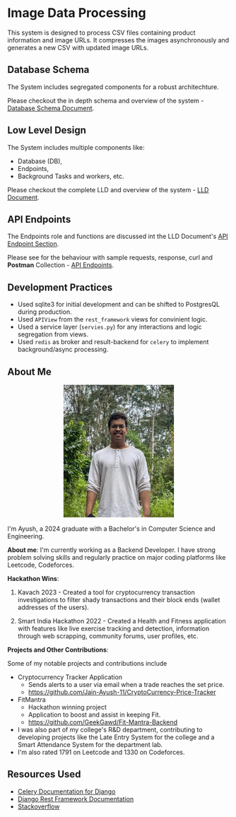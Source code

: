 # Image Data Processing
This system is designed to process CSV files containing product information and image URLs.
It compresses the images asynchronously and generates a new CSV with updated image URLs.

## Database Schema
The System includes segregated components for a robust architechture.

Please checkout the in depth schema and overview of the system - [Database Schema Document](/Docs/Database.md).

## Low Level Design
The System includes multiple components like:
- Database (DB),
- Endpoints,
- Background Tasks and workers, etc.

Please checkout the complete LLD and overview of the system - [LLD Document](/Docs/LLD.md).

## API Endpoints
The Endpoints role and functions are discussed int the LLD Document's [API Endpoint Section](/Docs/LLD.md#21-api-endpoints).

Please see for the behaviour with sample requests, response, curl and **Postman** Collection - [API Endpoints](/Docs/Endpoints.md).

## Development Practices
- Used sqlite3 for initial development and can be shifted to PostgresQL during production.
- Used `APIView` from the `rest_framework` views for convinient logic.
- Used a service layer (`servies.py`) for any interactions and logic segregation from views.
- Used `redis` as broker and result-backend for `celery` to implement background/async processing.

## About Me
<p align="center">
  <img style="width: 250px; height: 300px;" src="./Docs/images/Myself.png" />
</p>

I'm Ayush, a 2024 graduate with a Bachelor's in Computer Science and Engineering.

**About me**:
I'm currently working as a Backend Developer. I have strong problem solving skills and regularly practice on major coding platforms like Leetcode, Codeforces.

**Hackathon Wins**:

1. Kavach 2023 - Created a tool for cryptocurrency transaction investigations to filter shady transactions and their block ends (wallet addresses of the users).

2. Smart India Hackathon 2022 - Created a Health and Fitness application with features like live exercise tracking and detection, information through web scrapping, community forums, user profiles, etc.

**Projects and Other Contributions**:

Some of my notable projects and contributions include
- Cryptocurrency Tracker Application
    - Sends alerts to a user via email when a trade reaches the set price.
    - https://github.com/Jain-Ayush-11/CryptoCurrency-Price-Tracker
- FitMantra
    - Hackathon winning project
    - Application to boost and assist in keeping Fit.
    - https://github.com/GeekGawd/Fit-Mantra-Backend
- I was also part of my college's R&D department, contributing to developing projects like the Late Entry System for the college and a Smart Attendance System for the department lab.
- I'm also rated 1791 on Leetcode and 1330 on Codeforces.

## Resources Used
- [Celery Documentation for Django](https://docs.celeryq.dev/en/stable/django/first-steps-with-django.html#using-celery-with-django)
- [Django Rest Framework Documentation](https://www.django-rest-framework.org/)
- [Stackoverflow](https://stackoverflow.com/)
